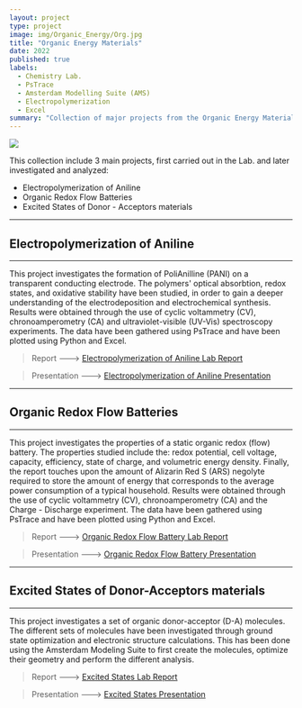 ```yaml
---
layout: project
type: project
image: img/Organic_Energy/Org.jpg
title: "Organic Energy Materials"
date: 2022
published: true
labels:
  - Chemistry Lab.
  - PsTrace
  - Amsterdam Modelling Suite (AMS)
  - Electropolymerization
  - Excel
summary: "Collection of major projects from the Organic Energy Materials course I've taken."
---
```


<img class="img-fluid" src="../img/Organic_Energy/org_header.gif">


This collection include 3 main projects, first carried out in the Lab. and later investigated and analyzed:

- Electropolymerization of Aniline
- Organic Redox Flow Batteries
- Excited States of Donor - Acceptors materials

---------------------------
## Electropolymerization of Aniline
----
This project investigates the formation of PoliAnilline (PANI) on a transparent conducting electrode. The polymers' optical absorbtion, redox states, and oxidative stability have been studied, in order to gain a deeper understanding of the electrodeposition and electrochemical synthesis. Results were obtained through the use of cyclic voltammetry (CV), chronoamperometry (CA) and ultraviolet-visible (UV-Vis) spectroscopy experiments. The data have been gathered using PsTrace and have been plotted using Python and Excel.

> Report ---> <a href="/src/Organic_energy_materials/Group_4_Electropolymerization_of_Aniline_47338.pdf"><i class="large github icon "></i>Electropolymerization of Aniline Lab Report</a>

> Presentation ---> <a href="/src/Organic_energy_materials/ElectropolymerizationofAniline.pptx"><i class="large github icon "></i>Electropolymerization of Aniline Presentation</a>

------------------------------

## Organic Redox Flow Batteries
-----
This project investigates the properties of a static organic redox (flow) battery. The properties studied include the: redox potential, cell voltage, capacity, efficiency, state of charge, and volumetric energy density. Finally, the report touches upon the amount of Alizarin Red S (ARS) negolyte required to store the amount of energy that corresponds to the average power consumption of a typical household.  Results were obtained through the use of cyclic voltammetry (CV), chronoamperometry (CA) and the Charge - Discharge experiment. The data have been gathered using PsTrace and have been plotted using Python and Excel.

> Report ---> <a href="/src/Organic_energy_materials/Group4__Lab_3__An_Organic_Redox__Flow__Battery_47338.pdf"><i class="large github icon "></i>Organic Redox Flow Battery Lab Report</a>

> Presentation ---> <a href="/src/Organic_energy_materials/Organic-Redox-(Flow)-Battery.pptx"><i class="large github icon "></i>Organic Redox Flow Battery Presentation</a>


--------------------------------

## Excited States of Donor-Acceptors materials
-------
This project investigates a set of organic donor-acceptor (D-A) molecules. The different sets of molecules have been investigated through ground state optimization and electronic structure calculations. This has been done using the Amsterdam Modeling Suite to first create the molecules, optimize their geometry and perform the different analysis.

>Report ---> <a href="/src/Organic_Energy_Materials/Group4_Excited_States_of_D-A_materials.pdf"><i class="large github icon "></i>Excited States Lab Report</a>

> Presentation ---> <a href="/src/Organic Energy Materials/Excited-States-of D-A materials.pptx"><i class="large github icon "></i>Excited States Presentation</a>